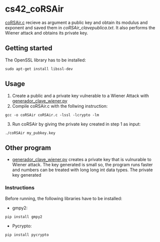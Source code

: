 # cs42_coRSAir
[coRSAir.c](coRSAir.c) recieve as argument a public key and obtain its modulus and exponent and saved them in *coRSAir_clavepublica.txt*. It also performs the Wiener attack and obtains its private key.

## Getting started
The OpenSSL library has to be installed:
```
sudo apt-get install libssl-dev
```

## Usage
1. Create a public and a private key vulnerable to a Wiener Attack with [generador_clave_wiener.py](https://github.com/msoto5/cs42_coRSAir#other-program)
2. Compile coRSAir.c with the follwing instruction:
```
gcc -o coRSAir coRSAir.c -lssl -lcrypto -lm
```
3. Run coRSAir by giving the private key created in step 1 as input:
```
./coRSAir my_pubkey.key
```

## Other program
- [generador_clave_wiener.py](generador_clave_wiener.py) creates a private key that is vulnurable to Wiener attack. The key generated is small so, the program runs faster and numbers can be treated with long long int data types. The private key generated

### Instructions
Before running, the following libraries have to be installed:
- gmpy2:
```
pip install gmpy2
```
- Pycrypto:
```
pip install pycrypto
```